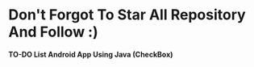 
# Don't Forgot To Star All Repository And Follow :)

<b>TO-DO List Android App Using Java (CheckBox)</b>
